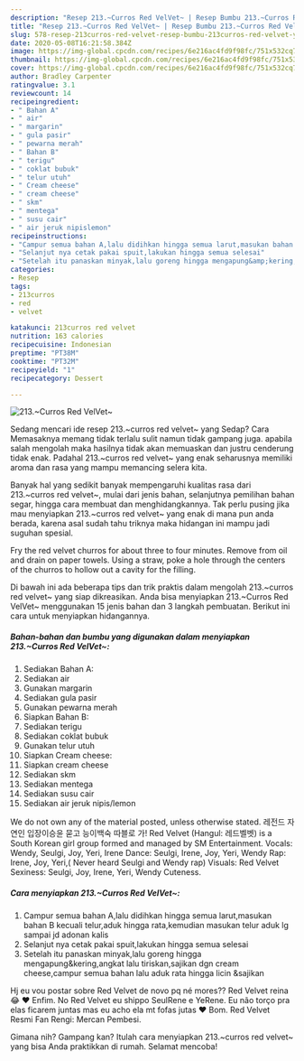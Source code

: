 ```yaml
---
description: "Resep 213.~Curros Red VelVet~ | Resep Bumbu 213.~Curros Red VelVet~ Yang Enak Dan Lezat"
title: "Resep 213.~Curros Red VelVet~ | Resep Bumbu 213.~Curros Red VelVet~ Yang Enak Dan Lezat"
slug: 578-resep-213curros-red-velvet-resep-bumbu-213curros-red-velvet-yang-enak-dan-lezat
date: 2020-05-08T16:21:58.384Z
image: https://img-global.cpcdn.com/recipes/6e216ac4fd9f98fc/751x532cq70/213curros-red-velvet-foto-resep-utama.jpg
thumbnail: https://img-global.cpcdn.com/recipes/6e216ac4fd9f98fc/751x532cq70/213curros-red-velvet-foto-resep-utama.jpg
cover: https://img-global.cpcdn.com/recipes/6e216ac4fd9f98fc/751x532cq70/213curros-red-velvet-foto-resep-utama.jpg
author: Bradley Carpenter
ratingvalue: 3.1
reviewcount: 14
recipeingredient:
- " Bahan A"
- " air"
- " margarin"
- " gula pasir"
- " pewarna merah"
- " Bahan B"
- " terigu"
- " coklat bubuk"
- " telur utuh"
- " Cream cheese"
- " cream cheese"
- " skm"
- " mentega"
- " susu cair"
- " air jeruk nipislemon"
recipeinstructions:
- "Campur semua bahan A,lalu didihkan hingga semua larut,masukan bahan B kecuali telur,aduk hingga rata,kemudian masukan telur aduk lg sampai jd adonan kalis"
- "Selanjut nya cetak pakai spuit,lakukan hingga semua selesai"
- "Setelah itu panaskan minyak,lalu goreng hingga mengapung&amp;kering,angkat lalu tiriskan,sajikan dgn cream cheese,campur semua bahan lalu aduk rata hingga licin &amp;sajikan"
categories:
- Resep
tags:
- 213curros
- red
- velvet

katakunci: 213curros red velvet 
nutrition: 163 calories
recipecuisine: Indonesian
preptime: "PT38M"
cooktime: "PT32M"
recipeyield: "1"
recipecategory: Dessert

---
```



![213.~Curros Red VelVet~](https://img-global.cpcdn.com/recipes/6e216ac4fd9f98fc/751x532cq70/213curros-red-velvet-foto-resep-utama.jpg)

Sedang mencari ide resep 213.~curros red velvet~ yang Sedap? Cara Memasaknya memang tidak terlalu sulit namun tidak gampang juga. apabila salah mengolah maka hasilnya tidak akan memuaskan dan justru cenderung tidak enak. Padahal 213.~curros red velvet~ yang enak seharusnya memiliki aroma dan rasa yang mampu memancing selera kita.

Banyak hal yang sedikit banyak mempengaruhi kualitas rasa dari 213.~curros red velvet~, mulai dari jenis bahan, selanjutnya pemilihan bahan segar, hingga cara membuat dan menghidangkannya. Tak perlu pusing jika mau menyiapkan 213.~curros red velvet~ yang enak di mana pun anda berada, karena asal sudah tahu triknya maka hidangan ini mampu jadi suguhan spesial.

Fry the red velvet churros for about three to four minutes. Remove from oil and drain on paper towels. Using a straw, poke a hole through the centers of the churros to hollow out a cavity for the filling.


Di bawah ini ada beberapa tips dan trik praktis dalam mengolah 213.~curros red velvet~ yang siap dikreasikan. Anda bisa menyiapkan 213.~Curros Red VelVet~ menggunakan 15 jenis bahan dan 3 langkah pembuatan. Berikut ini cara untuk menyiapkan hidangannya.

<!--inarticleads1-->

##### Bahan-bahan dan bumbu yang digunakan dalam menyiapkan 213.~Curros Red VelVet~:

1. Sediakan  Bahan A:
1. Sediakan  air
1. Gunakan  margarin
1. Sediakan  gula pasir
1. Gunakan  pewarna merah
1. Siapkan  Bahan B:
1. Sediakan  terigu
1. Sediakan  coklat bubuk
1. Gunakan  telur utuh
1. Siapkan  Cream cheese:
1. Siapkan  cream cheese
1. Sediakan  skm
1. Sediakan  mentega
1. Sediakan  susu cair
1. Sediakan  air jeruk nipis/lemon


We do not own any of the material posted, unless otherwise stated. 레전드 자연인 입장이승윤 묻고 능이백숙 따블로 가! Red Velvet (Hangul: 레드벨벳) is a South Korean girl group formed and managed by SM Entertainment. Vocals: Wendy, Seulgi, Joy, Yeri, Irene Dance: Seulgi, Irene, Joy, Yeri, Wendy Rap: Irene, Joy, Yeri,( Never heard Seulgi and Wendy rap) Visuals: Red Velvet Sexiness: Seulgi, Joy, Irene, Yeri, Wendy Cuteness. 

<!--inarticleads2-->

##### Cara menyiapkan 213.~Curros Red VelVet~:

1. Campur semua bahan A,lalu didihkan hingga semua larut,masukan bahan B kecuali telur,aduk hingga rata,kemudian masukan telur aduk lg sampai jd adonan kalis
1. Selanjut nya cetak pakai spuit,lakukan hingga semua selesai
1. Setelah itu panaskan minyak,lalu goreng hingga mengapung&amp;kering,angkat lalu tiriskan,sajikan dgn cream cheese,campur semua bahan lalu aduk rata hingga licin &amp;sajikan


Hj eu vou postar sobre Red Velvet de novo pq né mores?? Red Velvet reina :joy: :hearts: Enfim. No Red Velvet eu shippo SeulRene e YeRene. Eu não torço pra elas ficarem juntas mas eu acho ela mt fofas jutas :hearts: Bom. Red Velvet Resmi Fan Rengi: Mercan Pembesi. 

Gimana nih? Gampang kan? Itulah cara menyiapkan 213.~curros red velvet~ yang bisa Anda praktikkan di rumah. Selamat mencoba!
